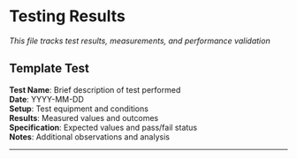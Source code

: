 # Testing Results

*This file tracks test results, measurements, and performance validation*

## Template Test
**Test Name**: Brief description of test performed  
**Date**: YYYY-MM-DD  
**Setup**: Test equipment and conditions  
**Results**: Measured values and outcomes  
**Specification**: Expected values and pass/fail status  
**Notes**: Additional observations and analysis  

---

